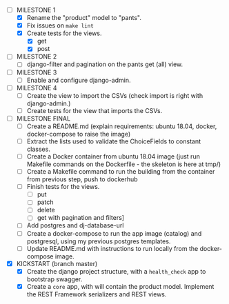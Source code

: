 - [ ] MILESTONE 1
    - [x] Rename the "product" model to "pants".
    - [x] Fix issues on `make lint`
    - [x] Create tests for the views.
        - [x] get
        - [x] post

- [ ] MILESTONE 2
    - [ ] django-filter and pagination on the pants get (all) view.

- [ ] MILESTONE 3
    - [ ] Enable and configure django-admin.

- [ ] MILESTONE 4
    - [ ] Create the view to import the CSVs (check import is right with django-admin.)
    - [ ] Create tests for the view that imports the CSVs.

- [ ] MILESTONE FINAL
    - [ ] Create a README.md (explain requirements: ubuntu 18.04, docker, docker-compose to raise
      the image)
    - [ ] Extract the lists used to validate the ChoiceFields to constant classes.
    - [ ] Create a Docker container from ubuntu 18.04 image (just run Makefile commands on the
      Dockerfile - the skeleton is here at tmp/)
    - [ ] Create a Makefile command to run the building from the container from previous step, push
      to dockerhub
    - [ ] Finish tests for the views.
        - [ ] put
        - [ ] patch
        - [ ] delete
        - [ ] get with pagination and filters]
    - [ ] Add postgres and dj-database-url
    - [ ] Create a docker-compose to run the app image (catalog) and postgresql, using my previous
      postgres templates.
    - [ ] Update README.md with instructions to run locally from the docker-compose image.

- [X] KICKSTART (branch master)
    - [x] Create the django project structure, with a `health_check` app to bootstrap swagger.
    - [x] Create a `core` app, with will contain the product model. Implement the REST Framework
      serializers and REST views.
